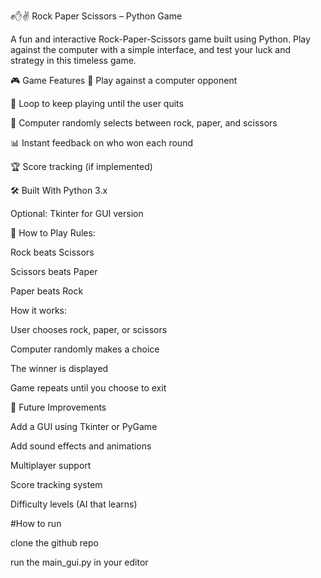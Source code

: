 ✊✋✌️ Rock Paper Scissors – Python Game

A fun and interactive Rock-Paper-Scissors game built using Python. Play against the computer with a simple interface, and test your luck and strategy in this timeless game.

🎮 Game Features
🤖 Play against a computer opponent

🔁 Loop to keep playing until the user quits

🧠 Computer randomly selects between rock, paper, and scissors

📊 Instant feedback on who won each round

🏆 Score tracking (if implemented)

🛠️ Built With
Python 3.x

Optional: Tkinter for GUI version

🧾 How to Play
Rules:

Rock beats Scissors

Scissors beats Paper

Paper beats Rock

How it works:

User chooses rock, paper, or scissors

Computer randomly makes a choice

The winner is displayed

Game repeats until you choose to exit

🔮 Future Improvements

Add a GUI using Tkinter or PyGame

Add sound effects and animations

Multiplayer support

Score tracking system

Difficulty levels (AI that learns)

#How to run

clone the github repo 

run the main_gui.py in your editor


